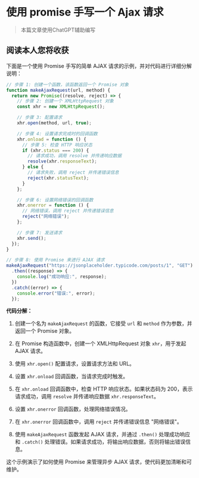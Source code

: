 # 使用 promise 手写一个 Ajax 请求

> 本篇文章使用ChatGPT辅助编写


## 阅读本人您将收获

下面是一个使用 Promise 手写的简单 AJAX 请求的示例，并对代码进行详细分解说明：

```javascript
// 步骤 1: 创建一个函数，该函数返回一个 Promise 对象
function makeAjaxRequest(url, method) {
  return new Promise((resolve, reject) => {
    // 步骤 2: 创建一个 XMLHttpRequest 对象
    const xhr = new XMLHttpRequest();

    // 步骤 3: 配置请求
    xhr.open(method, url, true);

    // 步骤 4: 设置请求完成时的回调函数
    xhr.onload = function () {
      // 步骤 5: 检查 HTTP 响应状态
      if (xhr.status === 200) {
        // 请求成功，调用 resolve 并传递响应数据
        resolve(xhr.responseText);
      } else {
        // 请求失败，调用 reject 并传递错误信息
        reject(xhr.statusText);
      }
    };

    // 步骤 6: 设置网络错误的回调函数
    xhr.onerror = function () {
      // 网络错误，调用 reject 并传递错误信息
      reject("网络错误");
    };

    // 步骤 7: 发送请求
    xhr.send();
  });
}

// 步骤 8: 使用 Promise 来进行 AJAX 请求
makeAjaxRequest("https://jsonplaceholder.typicode.com/posts/1", "GET")
  .then((response) => {
    console.log("成功响应:", response);
  })
  .catch((error) => {
    console.error("错误:", error);
  });
```

**代码分解：**

1. 创建一个名为 `makeAjaxRequest` 的函数，它接受 `url` 和 `method` 作为参数，并返回一个 Promise 对象。

2. 在 Promise 构造函数中，创建一个 XMLHttpRequest 对象 `xhr`，用于发起 AJAX 请求。

3. 使用 `xhr.open()` 配置请求，设置请求方法和 URL。

4. 设置 `xhr.onload` 回调函数，当请求完成时触发。

5. 在 `xhr.onload` 回调函数中，检查 HTTP 响应状态。如果状态码为 200，表示请求成功，调用 `resolve` 并传递响应数据 `xhr.responseText`。

6. 设置 `xhr.onerror` 回调函数，处理网络错误情况。

7. 在 `xhr.onerror` 回调函数中，调用 `reject` 并传递错误信息 "网络错误"。

8. 使用 `makeAjaxRequest` 函数发起 AJAX 请求，并通过 `.then()` 处理成功响应和 `.catch()` 处理错误。如果请求成功，将输出响应数据，否则将输出错误信息。

这个示例演示了如何使用 Promise 来管理异步 AJAX 请求，使代码更加清晰和可维护。
